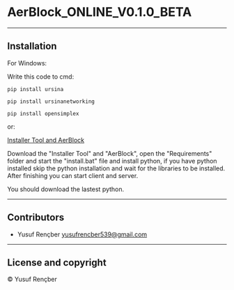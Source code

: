 # AerBlock_ONLINE_V0.1.0_BETA

---

## Installation

For Windows:

Write this code to cmd:

```
pip install ursina
```
```
pip install ursinanetworking
```
```
pip install opensimplex
```

or:

[Installer Tool and AerBlock](https://drive.google.com/u/1/uc?id=1_E5UwM5pDQeWg-GZu4fBT7ZYT7k9tRuW&export=download)

Download the "Installer Tool" and "AerBlock", open the "Requirements" folder and start the "install.bat" file and install python, if you have python installed skip the python installation and wait for the libraries to be installed. After finishing you can start client and server.

You should download the lastest python.

---

## Contributors

- Yusuf Rençber <yusufrencber539@gmail.com>

---

## License and copyright

© Yusuf Rençber
